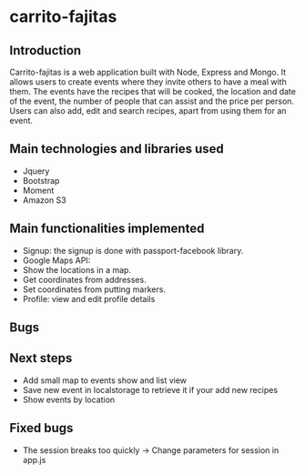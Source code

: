 # carrito-fajitas

## Introduction

Carrito-fajitas is a web application built with Node, Express and Mongo. It allows users to create events where they invite others to have a meal with them. The events have the recipes that will be cooked, the location and date of the event, the number of people that can assist and the price per person. Users can also add, edit and search recipes, apart from using them for an event. 

## Main technologies and libraries used
* Jquery
* Bootstrap
* Moment
* Amazon S3

## Main functionalities implemented

* Signup: the signup is done with passport-facebook library.
* Google Maps API: 
 * Show the locations in a map.
 * Get coordinates from addresses.
 * Set coordinates from putting markers.
* Profile: view and edit profile details

## Bugs


## Next steps

* Add small map to events show and list view 
* Save new event in localstorage to retrieve it if your add new recipes
* Show events by location

## Fixed bugs

* The session breaks too quickly -> Change parameters for session in app.js